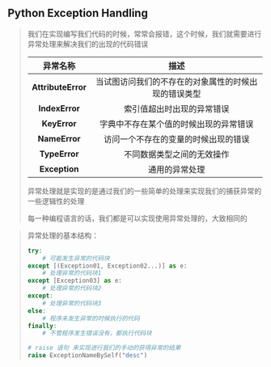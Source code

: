 ## Python Exception Handling

> 我们在实现编写我们代码的时候，常常会报错，这个时候，我们就需要进行异常处理来解决我们的出现的代码错误
>
> |      异常名称      |                         描述                         |
> | :----------------: | :--------------------------------------------------: |
> | **AttributeError** | 当试图访问我们的不存在的对象属性的时候出现的错误类型 |
> |   **IndexError**   |              索引值超出时出现的异常错误              |
> |    **KeyError**    |        字典中不存在某个值的时候出现的异常错误        |
> |   **NameError**    |         访问一个不存在的变量的时候出现的错误         |
> |   **TypeError**    |              不同数据类型之间的无效操作              |
> |   **Exception**    |                    通用的异常处理                    |
>
> 异常处理就是实现的是通过我们的一些简单的处理来实现我们的捕获异常的一些逻辑性的处理
>
> 每一种编程语言的话，我们都是可以实现使用异常处理的，大致相同的



> 异常处理的基本结构：
>
> ```python
> try:
>     # 可能发生异常的代码块
> except [(Exception01, Exception02...)] as e:
>     # 处理异常的代码块1
> except [Exception03] as e:
>     # 处理异常的代码块2
> except:
>     # 处理异常的代码块3
> else:
>     # 程序未发生异常的时候执行的代码
> finally:
>     # 不管程序发生错误没有，都执行代码块
> ```
>
> ```python
> # raise 语句 来实现进行我们的手动的获得异常的结果
> raise ExceptionNameBySelf("desc")
> ```

